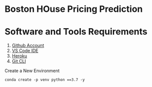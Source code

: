 # Boston HOuse Pricing Prediction

# Software and Tools Requirements


1. [Github Account](https://github.com)
2. [VS Code IDE](https://code.visualstudio.com)
3. [Heroku](https://id.heroku.com)
4. [Git CLI](https://git-scm.com/book/en/v2/Getting-Started-The-Command-Line)

Create a New Environment

```
conda create -p venv python ==3.7 -y
```
